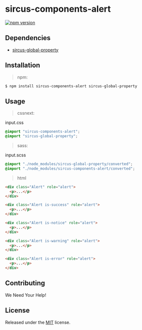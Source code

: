 # sircus-components-alert

[![npm version](https://img.shields.io/npm/v/sircus-components-alert.svg?style=flat)](https://www.npmjs.com/package/sircus-components-alert)


## Dependencies
- [sircus-global-property](https://github.com/sircus/global-property)


## Installation

> npm:

```bash
$ npm install sircus-components-alert sircus-global-property
```

## Usage

> cssnext:

input.css
```css
@import "sircus-components-alert";
@import "sircus-global-property";
```

> sass:

input.scss
```scss
@import "./node_modules/sircus-global-property/converted";
@import "./node_modules/sircus-components-alert/converted";
```


> html

```html
<div class="Alert" role="alert">
  <p>...</p>
</div>

<div class="Alert is-success" role="alert">
  <p>...</p>
</div>

<div class="Alert is-notice" role="alert">
  <p>...</p>
</div>

<div class="Alert is-warning" role="alert">
  <p>...</p>
</div>

<div class="Alert is-error" role="alert">
  <p>...</p>
</div>
```


## Contributing

We Need Your Help!


## License
Released under the [MIT](https://github.com/sircus/license/blob/master/LICENSE) license.
